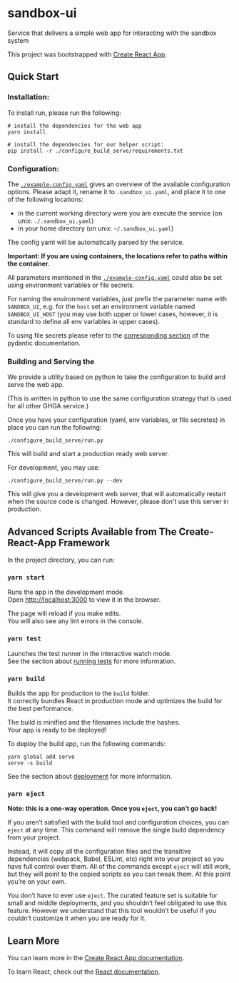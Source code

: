 # sandbox-ui
Service that delivers a simple web app for interacting with the sandbox system

This project was bootstrapped with [Create React App](https://github.com/facebook/create-react-app).
## Quick Start
### Installation:
To install run, please run the following:
```
# install the dependencies for the web app
yarn install

# install the dependencies for our helper script:
pip install -r ./configure_build_serve/requirements.txt
```

### Configuration:
The [`./example-config.yaml`](./example-config.yaml) gives an overview of the available configuration options.
Please adapt it, rename it to `.sandbox_ui.yaml`, and place it to one of the following locations:
- in the current working directory were you are execute the service (on unix: `./.sandbox_ui.yaml`)
- in your home directory (on unix: `~/.sandbox_ui.yaml`)

The config yaml will be automatically parsed by the service.

**Important: If you are using containers, the locations refer to paths within the container.**

All parameters mentioned in the [`./example-config.yaml`](./example-config.yaml)
could also be set using environment variables or file secrets.

For naming the environment variables, just prefix the parameter name with `SANDBOX_UI`,
e.g. for the `host` set an environment variable named `SANDBOX_UI_HOST`
(you may use both upper or lower cases, however, it is standard to define all env
variables in upper cases).

To using file secrets please refer to the
[corresponding section](https://pydantic-docs.helpmanual.io/usage/settings/#secret-support)
of the pydantic documentation.

### Building and Serving the 

We provide a utility based on python to take the configuration to build and serve the web app.

(This is written in python to use the same configuration strategy that is used for all other 
GHGA service.)

Once you have your configuration (yaml, env variables, or file secretes) in place you can
run the following:
```
./configure_build_serve/run.py
```

This will build and start a production ready web server.  
  
For development, you may use:
```
./configure_build_serve/run.py --dev
```
This will give you a development web server, that will automatically restart when the
source code is changed. However, please don't use this server in production.


## Advanced Scripts Available from The Create-React-App Framework


In the project directory, you can run:

### `yarn start`

Runs the app in the development mode.\
Open [http://localhost:3000](http://localhost:3000) to view it in the browser.

The page will reload if you make edits.\
You will also see any lint errors in the console.

### `yarn test`

Launches the test runner in the interactive watch mode.\
See the section about [running tests](https://facebook.github.io/create-react-app/docs/running-tests) for more information.

### `yarn build`

Builds the app for production to the `build` folder.\
It correctly bundles React in production mode and optimizes the build for the best performance.

The build is minified and the filenames include the hashes.\
Your app is ready to be deployed!

To deploy the build app, run the following commands:
```
yarn global add serve
serve -s build
```

See the section about [deployment](https://facebook.github.io/create-react-app/docs/deployment) for more information.

### `yarn eject`

**Note: this is a one-way operation. Once you `eject`, you can’t go back!**

If you aren’t satisfied with the build tool and configuration choices, you can `eject` at any time. This command will remove the single build dependency from your project.

Instead, it will copy all the configuration files and the transitive dependencies (webpack, Babel, ESLint, etc) right into your project so you have full control over them. All of the commands except `eject` will still work, but they will point to the copied scripts so you can tweak them. At this point you’re on your own.

You don’t have to ever use `eject`. The curated feature set is suitable for small and middle deployments, and you shouldn’t feel obligated to use this feature. However we understand that this tool wouldn’t be useful if you couldn’t customize it when you are ready for it.

## Learn More

You can learn more in the [Create React App documentation](https://facebook.github.io/create-react-app/docs/getting-started).

To learn React, check out the [React documentation](https://reactjs.org/).

